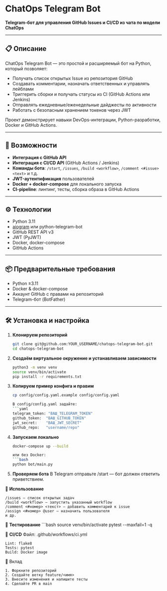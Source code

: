 # ChatOps Telegram Bot

**Telegram-бот для управления GitHub Issues и CI/CD из чата по модели ChatOps**

---

## 📋 Описание

ChatOps Telegram Bot — это простой и расширяемый бот на Python, который позволяет:
- Получать список открытых Issue из репозитория GitHub  
- Создавать комментарии, назначать ответственных и управлять лейблами  
- Триггерить сборки и получать статусы из CI (GitHub Actions или Jenkins)  
- Отправлять ежедневные/еженедельные дайджесты по активности  
- Работать с безопасным хранением токенов через JWT  

Проект демонстрирует навыки DevOps-интеграции, Python-разработки, Docker и GitHub Actions.

---

## 🚀 Возможности

- **Интеграция с GitHub API**  
- **Интеграция с CI/CD API** (GitHub Actions / Jenkins)  
- **Команды бота**: `/start`, `/issues`, `/build <workflow>`, `/comment <#issue> <text>` и т.д.  
- **JWT-аутентификация** пользователей  
- **Docker + docker-compose** для локального запуска  
- **CI-pipeline**: линтинг, тесты, сборка образа в GitHub Actions  

---

## ⚙️ Технологии

- Python 3.11  
- [aiogram](https://docs.aiogram.dev/) или python-telegram-bot  
- GitHub REST API v3  
- JWT (PyJWT)  
- Docker, docker-compose  
- GitHub Actions  

---

## 📦 Предварительные требования

- Python ≥3.11  
- Docker & docker-compose  
- Аккаунт GitHub с правами на репозиторий  
- Telegram-бот (BotFather)  

---

## 🛠 Установка и настройка

1. **Клонируем репозиторий**  
   ```bash
   git clone git@github.com:YOUR_USERNAME/chatops-telegram-bot.git
   cd chatops-telegram-bot

2. **Создаём виртуальное окружение и устанавливаем зависимости**

    ```bash
    python3 -m venv venv
    source venv/bin/activate
    pip install -r requirements.txt

3. **Копируем пример конфига и правим**
    ```bash
    cp config/config.yaml.example config/config.yaml

    В config/config.yaml задайте:
    ```yaml
    telegram_token: "ВАШ_TELEGRAM_TOKEN"
    github_token:  "ВАШ_GITHUB_TOKEN"
    jwt_secret:    "ВАШ_JWT_SECRET"
    github_repo:   "username/repo"


4. **Запускаем локально**
    ```bash
    docker-compose up --build

    или без Docker:
    ```bash
    python bot/main.py

5. **Проверяем бота**
    В Telegram отправьте /start — бот должен ответить приветствием.

🔧 **Использование**

    /issues — список открытых задач
    /build <workflow> — запустить указанный workflow
    /comment <#номер> <текст> — добавить комментарий к issue
    /assign <#номер> @user — назначить пользователя
    и др.

🧪 **Тестирование**
    ```bash
    source venv/bin/activate
    pytest --maxfail=1 -q

🔄 **CI/CD**
    Файл: .github/workflows/ci.yml

    Lint: flake8
    Tests: pytest
    Build: Docker image

🤝 Вклад

    1. Форкните репозиторий
    2. Создайте ветку feature/<имя>
    3. Внесите изменения и напишите тесты
    4. Сделайте PR в main



